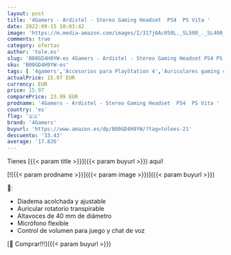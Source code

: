 ```yaml
---
layout: post
title: '4Gamers - Ardistel - Stereo Gaming Headset  PS4  PS Vita '
date: 2022-09-15 10:03:42
image: 'https://m.media-amazon.com/images/I/317j6Ac050L._SL500_._SL400_.jpg'
comments: true
category: ofertas
author: 'tole.es'
slug: 'B00GD4H9YW-es 4Gamers - Ardistel - Stereo Gaming Headset PS4 PS Vita'
sku: 'B00GD4H9YW-es'
tags: [ '4gamers','Accesorios para PlayStation 4','Auriculares gaming con micrófono para PlayStation 4','Hardware y juegos para PlayStation 4','Videojuegos','ps4','🇪🇸', ]
actualPrice: 15.97 EUR
currency: EUR
price: 15.97
comparePrice: 23.99 EUR
prodname: '4Gamers - Ardistel - Stereo Gaming Headset  PS4  PS Vita '
country: 'es'
flag: '🇪🇸'
brand: '4Gamers'
buyurl: 'https://www.amazon.es/dp/B00GD4H9YW/?tag=tolees-21'
descuento: '33.43'
average: '17.826'
---
```


Tienes [{{< param title >}}]({{< param buyurl >}}) aqui!

[![{{< param prodname >}}]({{< param image >}})]({{< param buyurl >}})

🔎:

- Diadema acolchada y ajustable
- Auricular rotatorio transpirable
- Altavoces de 40 mm de diámetro
- Micrófono flexible
- Control de volumen para juego y chat de voz

[🛒 Comprar!!!]({{< param buyurl >}})
